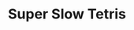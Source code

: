 ---
ee_id: '187'
site: '1'
type: '2'
url: 2004-003-super-slow-tetris
title: Super Slow Tetris
year: '2004'
display_year: '2004'
medium: Modded Tetris game cartridge
dims: Dimensions variable
pitch: "​Tetris screwed."
ps: ​This was originally called "Tetris Screwed". It takes about 8 hours for the blocks
  to fall in one complete game. At the same time, it is still possible to move them
  left and right, it just takes minutes for them to drop one pixel down on the screen.
  It's totally maddening! This I guess is a theme in a few of the things I have made
  which are interactive (see related works below for other upsetting interactive stuff).
  Also of note, for NES nerds out there, this was a binary hack, as the delay loop
  was written by hand in 6502 binary! Step to that!
live_url:
related: |-
  [17] 2004-006 Dooogle - 2004-006-dooogle
  [64] 2010-023 Composition #7 - 2010-023-composition-7
  [14] 2004-001 Space Invader - 2004-001-space-Invader
youtube:
related_code:
imgs: super-slow-tetris-2004-003-cartridge-database-ih.jpg,super-slow-tetris-2004-003-screenshot-3-database-ih.jpg,super-slow-tetris-2004-003-screenshot-4-database-ih.jpg,super-slow-tetris-2004-003-screenshot-5-database-ih.jpg,super-slow-tetris-2004-003-screenshot-7-database-ih.jpg,super-slow-tetris-2004-003-screenshot-8-database-ih.jpg
subheading:
download:
add_credit:
commission:
layout: things-i-made
---